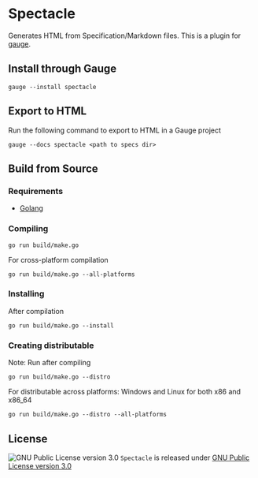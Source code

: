 Spectacle
=========
Generates HTML from Specification/Markdown files. This is a plugin for [gauge](http://getgauge.io).

Install through Gauge
---------------------
```
gauge --install spectacle
```

Export to HTML
--------------
Run the following command to export to HTML in a Gauge project

```
gauge --docs spectacle <path to specs dir>
```

Build from Source
-----------------

### Requirements
* [Golang](http://golang.org/)

### Compiling

```
go run build/make.go
```

For cross-platform compilation

```
go run build/make.go --all-platforms
```

### Installing
After compilation

```
go run build/make.go --install
```

### Creating distributable

Note: Run after compiling

```
go run build/make.go --distro
```

For distributable across platforms: Windows and Linux for both x86 and x86_64

```
go run build/make.go --distro --all-platforms
```
License
-------

![GNU Public License version 3.0](http://www.gnu.org/graphics/gplv3-127x51.png)
`Spectacle` is released under [GNU Public License version 3.0](http://www.gnu.org/licenses/gpl-3.0.txt)
